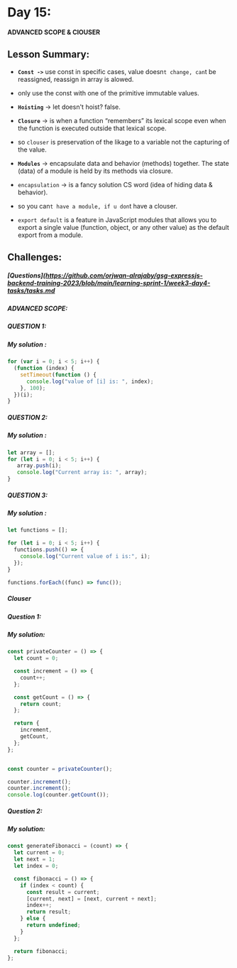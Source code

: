 # Day 15:

 **ADVANCED SCOPE & ClOUSER**

 ## Lesson Summary:

 - **`Const ->`** use const in specific cases, value doesn`t change, can`t be reassigned, reassign in array is alowed.
 - only use the const with one of the primitive immutable values.
  
 - **`Hoisting`** -> let doesn't hoist? false.
   
 - **`Closure`** -> is when a function “remembers” its lexical scope even when the function is executed outside that lexical scope.
 - so `clouser` is preservation of the likage to a variable not the capturing of the value.
   
 - **`Modules`** -> encapsulate data and behavior (methods) together. The state (data) of a module is held by its methods via closure.
 - `encapsulation` -> is a fancy solution CS word (idea of hiding data & behavior).
 - so you can`t have a module, if u don`t have a clouser.
 - `export default` is a feature in JavaScript modules that allows you to export a single value (function, object, or any other value) as the default export from a module.

## Challenges:
##### [Questions](https://github.com/orjwan-alrajaby/gsg-expressjs-backend-training-2023/blob/main/learning-sprint-1/week3-day4-tasks/tasks.md

##### ADVANCED SCOPE:
##### QUESTION 1:
##### My solution :

```javascript
for (var i = 0; i < 5; i++) {
  (function (index) {
    setTimeout(function () {
      console.log("value of [i] is: ", index);
    }, 100);
  })(i);
}
```

##### QUESTION 2:
##### My solution :

```javascript
let array = []; 
for (let i = 0; i < 5; i++) {
   array.push(i); 
   console.log("Current array is: ", array);
}
```

##### QUESTION 3:
##### My solution :

```javascript
let functions = [];

for (let i = 0; i < 5; i++) { 
  functions.push(() => {
    console.log("Current value of i is:", i);
  });
}

functions.forEach((func) => func());
```

##### Clouser
##### Question 1:
##### My solution:

```javascript
const privateCounter = () => {
  let count = 0;

  const increment = () => {
    count++;
  };

  const getCount = () => {
    return count;
  };

  return {
    increment,
    getCount,
  };
};


const counter = privateCounter();

counter.increment();
counter.increment();
console.log(counter.getCount()); 
```

##### Question 2:
##### My solution:

```javascript
const generateFibonacci = (count) => {
  let current = 0;
  let next = 1;
  let index = 0;

  const fibonacci = () => {
    if (index < count) {
      const result = current;
      [current, next] = [next, current + next];
      index++;
      return result;
    } else {
      return undefined; 
    }
  };

  return fibonacci;
};
```
